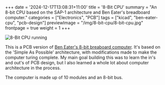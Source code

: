 +++
date = '2024-12-17T13:08:31+11:00'
title = '8-Bit CPU'
summary = "An 8-bit CPU based on the SAP-1 architecture and Ben Eater's breadboard computer."
categories = ["Electronics", "PCB"]
tags = ["kicad", "ben-eater-cpu", "pcb-design"]
previewImage = "/img/8-bit-cpu/8-bit-cpu.jpg"
frontpage = true
weight = 1
+++

![8-Bit CPU running](/gif/8-bit-cpu/add-3.gif)

This is a PCB version of [Ben Eater's 8-bit breaboard computer](https://eater.net/8bit). It's based on the 'Simple As Possible' architecture, with modifications made to make the computer turing complete. My main goal building this was to learn the in's and out's of PCB design, but I also learned a whole lot about computer architecture in the process.

The computer is made up of 10 modules and an 8-bit bus.